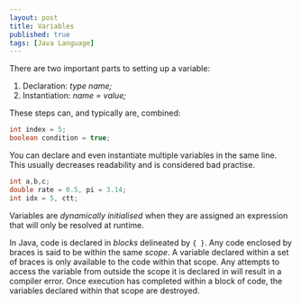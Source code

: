 ```yaml
---
layout: post
title: Variables
published: true
tags: [Java Language]
---
```


There are two important parts to setting up a variable:
1. Declaration: *type name;*
2. Instantiation: *name = value;*

These steps can, and typically are, combined:
```java
int index = 5;
boolean condition = true;
```
You can declare and even instantiate multiple variables in the same line. This usually decreases readability and is considered bad practise.
```java
int a,b,c;
double rate = 0.5, pi = 3.14;
int idx = 5, ctt;
```
Variables are *dynamically initialised* when they are assigned an expression that will only be resolved at runtime.

In Java, code is declared in *blocks* delineated by `{ }`. Any code enclosed by braces is said to be within the same *scope*. A variable declared within a set of braces is only available to the code within that scope. Any attempts to access the variable from outside the scope it is declared in will result in a compiler error. Once execution has completed within a block of code, the variables declared within that scope are destroyed.
